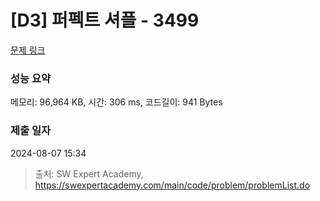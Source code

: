 # [D3] 퍼펙트 셔플 - 3499 

[문제 링크](https://swexpertacademy.com/main/code/problem/problemDetail.do?contestProbId=AWGsRbk6AQIDFAVW) 

### 성능 요약

메모리: 96,964 KB, 시간: 306 ms, 코드길이: 941 Bytes

### 제출 일자

2024-08-07 15:34



> 출처: SW Expert Academy, https://swexpertacademy.com/main/code/problem/problemList.do